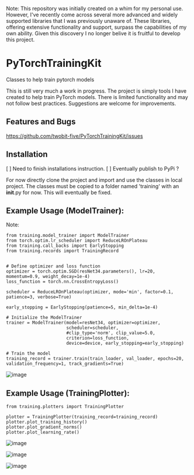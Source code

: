 Note:
This repository was initially created on a whim for my personal use. However, I've recently come across several more advanced and widely supported libraries that I was previously unaware of. These libraries, offering extensive functionality and support, surpass the capabilities of my own ability.  Given this discovery I no longer belive it is fruitful to develop this project.

# PyTorchTrainingKit
Classes to help train pytorch models

This is still very much a work in progress.  The project is simply tools I have created to help train PyTorch models. There is limited functionality and may not follow best practices. Suggestions are welcome for improvements.

## Features and Bugs
https://github.com/twobit-five/PyTorchTrainingKit/issues

## Installation
[ ] Need to finish installations instruction.
[ ] Eventually publish to PyPi ?

For now directly clone the project and import and use the classes in local project. The classes must be copied to a folder named 'training' with an __init__.py for now.  This will eventually be fixed.


## Example Usage (ModelTrainer):
Note:
```
from training.model_trainer import ModelTrainer
from torch.optim.lr_scheduler import ReduceLROnPlateau
from training.call_backs import EarlyStopping
from training.records import TrainingRecord


# Define optimizer and loss function
optimizer = torch.optim.SGD(resNet34.parameters(), lr=20, momentum=0.9, weight_decay=1e-4)
loss_function = torch.nn.CrossEntropyLoss()

scheduler = ReduceLROnPlateau(optimizer, mode='min', factor=0.1, patience=3, verbose=True)

early_stopping = EarlyStopping(patience=5, min_delta=1e-4)

# Initialize the ModelTrainer
trainer = ModelTrainer(model=resNet34, optimizer=optimizer, 
                       scheduler=scheduler, 
                       #clip_type='norm', clip_value=5.0,
                       criterion=loss_function, 
                       device=device, early_stopping=early_stopping)

# Train the model
training_record = trainer.train(train_loader, val_loader, epochs=20, validation_frequency=1, track_gradients=True)
```

![image](https://github.com/twobit-five/PyTorchTrainingKit/assets/69398054/a94f4455-28ee-42d5-b0a7-17fb0f7482ff)


## Example Usage (TrainingPlotter):

```
from training.plotters import TrainingPlotter

plotter = TrainingPlotter(training_record=training_record)
plotter.plot_training_history()
plotter.plot_gradient_norms()
plotter.plot_learning_rate()
```
![image](https://github.com/twobit-five/PyTorchTrainingKit/assets/69398054/e0e594cc-63d1-48c4-9cde-dbd37d838f5e)

![image](https://github.com/twobit-five/PyTorchTrainingKit/assets/69398054/24a28ab3-2222-45e8-ae4d-b0b55e30f6eb)

![image](https://github.com/twobit-five/PyTorchTrainingKit/assets/69398054/1391ce67-7d9c-40d5-a480-a062969728ba)





